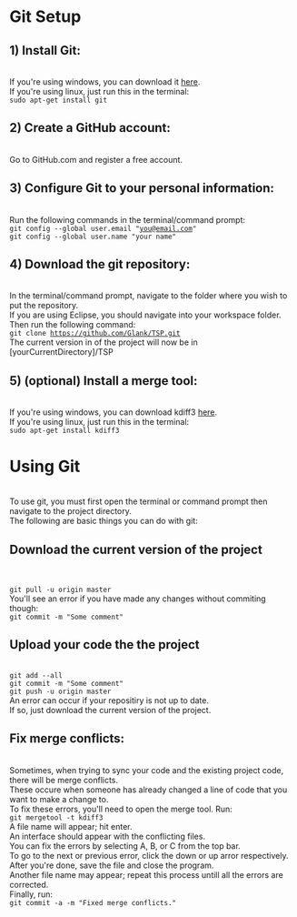<h1>Git Setup</h1>

<p></p><p></p><h2>
<a name="1---install-git" class="anchor" href="#1---install-git"><span class="mini-icon mini-icon-link"></span></a>1)   Install Git:</h2>
<br>If you're using windows, you can download it <a href="http://git-scm.com/downloads">here</a>.
<br>If you're using linux, just run this in the terminal:
<br><code>sudo apt-get install git</code>
<p></p><h2>
<a name="2---create-a-github-account" class="anchor" href="#2---create-a-github-account"><span class="mini-icon mini-icon-link"></span></a>2)   Create a GitHub account:</h2>
<br>Go to <a>GitHub.com</a> and register a free account.
<p></p><h2>
<a name="3---configure-git-to-your-personal-information" class="anchor" href="#3---configure-git-to-your-personal-information"><span class="mini-icon mini-icon-link"></span></a>3)   Configure Git to your personal information:</h2>
<br>Run the following commands in the terminal/command prompt:
<br><code>git config --global user.email "<a href="mailto:you@email.com">you@email.com</a>"</code>
<br><code>git config --global user.name "your name"</code>
<p></p><h2>
<a name="4---download-the-git-repository" class="anchor" href="#4---download-the-git-repository"><span class="mini-icon mini-icon-link"></span></a>4)   Download the git repository:</h2>
<br>In the terminal/command prompt, navigate to the folder where you wish to put the repository.
<br>If you are using Eclipse, you should navigate into your workspace folder.
<br>Then run the following command: 
<br><code>git clone <a href="https://github.com/Glank/TSP.git">https://github.com/Glank/TSP.git</a></code>
<br>The current version in of the project will now be in [yourCurrentDirectory]/TSP
<p></p><h2>
<a name="5---install-a-merge-tool" class="anchor" href="#5---install-a-merge-tool"><span class="mini-icon mini-icon-link"></span></a>5) (optional)   Install a merge tool:</h2>
<br>If you're using windows, you can download kdiff3 <a href="http://sourceforge.net/projects/kdiff3/files/kdiff3/0.9.97/">here</a>.
<br>If you're using linux, just run this in the terminal:
<br><code>sudo apt-get install kdiff3</code>

<p></p><p></p><h1>
<a name="using-git" class="anchor" href="#using-git"><span class="mini-icon mini-icon-link"></span></a>Using Git</h1>
<br>To use git, you must first open the terminal or command prompt then navigate to the project directory.
<br>The following are basic things you can do with git:

<p></p><p></p><h2>
<a name="download-the-current-version-of-the-project" class="anchor" href="#download-the-current-version-of-the-project"><span class="mini-icon mini-icon-link"></span></a>Download the current version of the project</h2><br><br><code>git pull -u origin master</code>
<br>You'll see an error if you have made any changes without commiting though:
<br><code>git commit -m "Some comment"</code>
<p></p><h2>
<a name="upload-your-code-the-the-project" class="anchor" href="#upload-your-code-the-the-project"><span class="mini-icon mini-icon-link"></span></a>Upload your code the the project</h2>
<br><code>git add --all</code>
<br><code>git commit -m "Some comment"</code>
<br><code>git push -u origin master</code>
<br>An error can occur if your repositiry is not up to date.
<br>If so, just download the current version of the project.
<p></p><h2>
<a name="fix-merge-conflicts" class="anchor" href="#fix-merge-conflicts"><span class="mini-icon mini-icon-link"></span></a>Fix merge conflicts:</h2>
<br>Sometimes, when trying to sync your code and the existing project code, there will be merge conflicts.
<br>These occure when someone has already changed a line of code that you want to make a change to.
<br>To fix these errors, you'll need to open the merge tool. Run:
<br><code>git mergetool -t kdiff3</code>
<br>A file name will appear; hit enter.
<br>An interface should appear with the conflicting files.
<br>You can fix the errors by selecting A, B, or C from the top bar.
<br>To go to the next or previous error, click the down or up arror respectively.
<br>After you're done, save the file and close the program.
<br>Another file name may appear; repeat this process untill all the errors are corrected.
<br>Finally, run:
<br><code>git commit -a -m "Fixed merge conflicts."</code>

